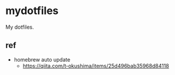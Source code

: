 # mydotfiles

My dotfiles.

## ref

* homebrew auto update
    * https://qiita.com/t-okushima/items/25d496bab35968d84118
